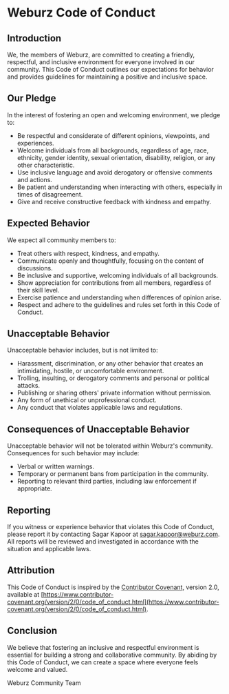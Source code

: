 # Weburz Code of Conduct

## Introduction

We, the members of Weburz, are committed to creating a friendly, respectful, and inclusive environment for everyone involved in our community. This Code of Conduct outlines our expectations for behavior and provides guidelines for maintaining a positive and inclusive space.

## Our Pledge

In the interest of fostering an open and welcoming environment, we pledge to:

- Be respectful and considerate of different opinions, viewpoints, and experiences.
- Welcome individuals from all backgrounds, regardless of age, race, ethnicity, gender identity, sexual orientation, disability, religion, or any other characteristic.
- Use inclusive language and avoid derogatory or offensive comments and actions.
- Be patient and understanding when interacting with others, especially in times of disagreement.
- Give and receive constructive feedback with kindness and empathy.

## Expected Behavior

We expect all community members to:

- Treat others with respect, kindness, and empathy.
- Communicate openly and thoughtfully, focusing on the content of discussions.
- Be inclusive and supportive, welcoming individuals of all backgrounds.
- Show appreciation for contributions from all members, regardless of their skill level.
- Exercise patience and understanding when differences of opinion arise.
- Respect and adhere to the guidelines and rules set forth in this Code of Conduct.

## Unacceptable Behavior

Unacceptable behavior includes, but is not limited to:

- Harassment, discrimination, or any other behavior that creates an intimidating, hostile, or uncomfortable environment.
- Trolling, insulting, or derogatory comments and personal or political attacks.
- Publishing or sharing others' private information without permission.
- Any form of unethical or unprofessional conduct.
- Any conduct that violates applicable laws and regulations.

## Consequences of Unacceptable Behavior

Unacceptable behavior will not be tolerated within Weburz's community. Consequences for such behavior may include:

- Verbal or written warnings.
- Temporary or permanent bans from participation in the community.
- Reporting to relevant third parties, including law enforcement if appropriate.

## Reporting

If you witness or experience behavior that violates this Code of Conduct, please report it by contacting Sagar Kapoor at sagar.kapoor@weburz.com. All reports will be reviewed and investigated in accordance with the situation and applicable laws.

## Attribution

This Code of Conduct is inspired by the [Contributor Covenant](https://www.contributor-covenant.org/), version 2.0, available at [https://www.contributor-covenant.org/version/2/0/code_of_conduct.html](https://www.contributor-covenant.org/version/2/0/code_of_conduct.html).

## Conclusion

We believe that fostering an inclusive and respectful environment is essential for building a strong and collaborative community. By abiding by this Code of Conduct, we can create a space where everyone feels welcome and valued.

Weburz Community Team
